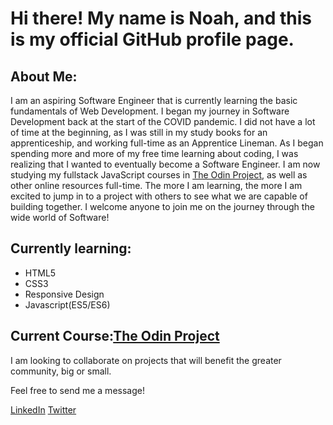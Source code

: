 <h1><strong>Hi there! My name is Noah, and this is my official GitHub profile page.</strong></h1>

<h2>About Me:</h2>
<p>I am an aspiring Software Engineer that is currently learning the basic fundamentals of Web Development. I began my journey in Software Development back at the start of the COVID pandemic. I did not have a lot of time at the beginning, as I was still in my study books for an apprenticeship, and working full-time as an Apprentice Lineman. As I began spending more and more of my free time learning about coding, I was realizing that I wanted to eventually become a Software Engineer. I am now studying my fullstack JavaScript courses in <a href="https://www.theodinproject.com/paths/full-stack-javascript?">The Odin Project</a>, as well as other online resources full-time. The more I am learning, the more I am excited to jump in to a project with others to see what we are capable of building together. I welcome anyone to join me on the journey through the wide world of Software! </p>

<h2>Currently learning:</h2>
<ul>
  <li>HTML5</li>
  <li>CSS3</li> 
  <li>Responsive Design</li>
  <li>Javascript(ES5/ES6)</li>
 </ul>
 <h2>Current Course:<a href="https://www.theodinproject.com/paths/full-stack-javascript?">The Odin Project</a></h2>

<p>I am looking to collaborate on projects that will benefit the greater community, big or small.</p>
<p>Feel free to send me a message!</p>
<a href="www.linkedin.com/in/noah-cain-5b37a2228">LinkedIn</a>
<a href="https://twitter.com/NoahCain1990">Twitter</a>

<!---
NCain24/NCain24 is a ✨ special ✨ repository because its `README.md` (this file) appears on your GitHub profile.
You can click the Preview link to take a look at your changes.
--->
